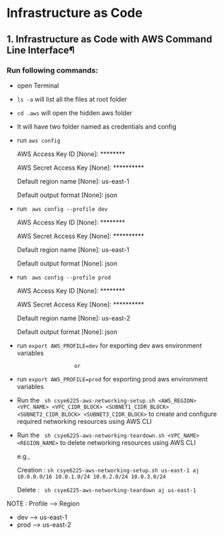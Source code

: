 # Infrastructure as Code

## 1. Infrastructure as Code with AWS Command Line Interface¶

### Run following commands:

- open Terminal
- ` ls -a ` will list all the files at root folder
- ` cd .aws ` will open the hidden aws folder
- It will have two folder named as credentials and config
- run ` aws config `

    AWS Access Key ID [None]: ********
    
    AWS Secret Access Key [None]: **********
    
    Default region name [None]: us-east-1 
    
    Default output format [None]: json
- run ` aws config --profile dev`

    AWS Access Key ID [None]: ********
    
    AWS Secret Access Key [None]: **********
    
    Default region name [None]: us-east-1 
    
    Default output format [None]: json

- run ` aws config --profile prod`

    AWS Access Key ID [None]: ********
    
    AWS Secret Access Key [None]: **********
    
    Default region name [None]: us-east-2
    
    Default output format [None]: json

- run ` export AWS_PROFILE=dev ` for exporting dev aws environment variables

                        or

- run ` export AWS_PROFILE=prod ` for exporting prod aws environment variables

- Run the ` sh csye6225-aws-networking-setup.sh <AWS_REGION> <VPC_NAME> <VPC_CIDR_BLOCK> <SUBNET1_CIDR_BLOCK> <SUBNET2_CIDR_BLOCK> <SUBNET3_CIDR_BLOCK>` to create and configure required networking resources using AWS CLI

- Run the ` sh csye6225-aws-networking-teardown.sh <VPC_NAME> <REGION_NAME>` to delete networking resources using AWS CLI

    e.g., 
    
    Creation : ` sh csye6225-aws-networking-setup.sh us-east-1 aj 10.0.0.0/16 10.0.1.0/24 10.0.2.0/24 10.0.3.0/24 `

    Delete : ` sh csye6225-aws-networking-teardown aj us-east-1`



NOTE : Profile --> Region
- dev --> us-east-1
- prod --> us-east-2
